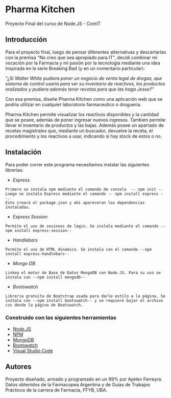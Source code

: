 # Pharma Kitchen
Proyecto Final del curso de Node.JS - ComIT
 
## Introducción
Para el proyecto final, luego de pensar diferentes alternativas y descartarlas con la premisa "No creo que sea apropiado para IT", decidi combinar mi vocación por la Farmacia y mi pasión por la tecnología mediante una idea inspirada en la serie Breaking Bad (y en un comentario particular):

_"¿Si Walter White pudiera poner un negocio de venta legal de drogas, que sistema de control usaria para ver su inventario de reactivos, los productos realizados y pudiera además tener recetas para que las haga Jesse?"_

Con esa premisa, diseñe Pharma Kitchen como una aplicación web que se podria utilizar en cualquier laboratorio farmaceutico o drogueria.

Pharma Kitchen permite visualizar los reactivos disponibles y la cantidad que se posee, además de poner ingresar nuevos ingresos. 
Tambien permite llevar el inventario de productos y las bajas. Además posee un apartado de recetas magistrales que, mediante un buscador, devuelve la receta, el procedimiento y los reactivos a usar, indicando si hay stock de estos o no.

## Instalación
Para poder correr este programa necesitamos instalar las siguientes librerias:
* _Express_
 ```
 Primero se instala npm mediante el comando de consola  -- npm init --
 Luego se instala Express mediante el comando -- npm install express --.
 Esto creará el package.json y ahi apareceran las dependencias instaladas.
 ```
* _Express Session_
 ```
 Permite el uso de sesiones de login. Se instala mediante el comando --npm install express-session--
 ```
* _Handlebars_
 ```
 Permite el uso de HTML dinamico. Se instala con el comando --npm install express-handlebars--
 ```
* _Mongo DB_
 ```
 Linkea el motor de Base de Datos MongoDB con Node.JS. Para su uso se instala con --npm install mongodb--
 ```
* _Bootswatch_
```
Libreria gratuita de Bootstrap usada para darle estilo a la página. Se instala con --npm install bootswatch-- y se requiere bajar el archivo css desde la página de Bootswatch.
```

### Construido con las siguientes herramientas

* [Node.JS](https://nodejs.org/es/)
* [NPM](https://www.npmjs.com/)
* [MongoDB](https://www.mongodb.com/es)
* [Bootswatch](https://bootswatch.com/united)
* [Visual Studio Code](https://code.visualstudio.com/)

## Autores

Proyecto diseñado, armado y programado en un 99% por Ayelen Ferreyra.
Datos obtenidos de la Farmacopea Argentina y de Guias de Trabajos Prácticos de la carrera de Farmacia, FFYB, UBA.






